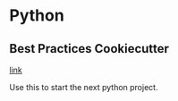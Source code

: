 # Python

## Best Practices Cookiecutter

[link](https://github.com/sourcery-ai/python-best-practices-cookiecutter)

Use this to start the next python project.
